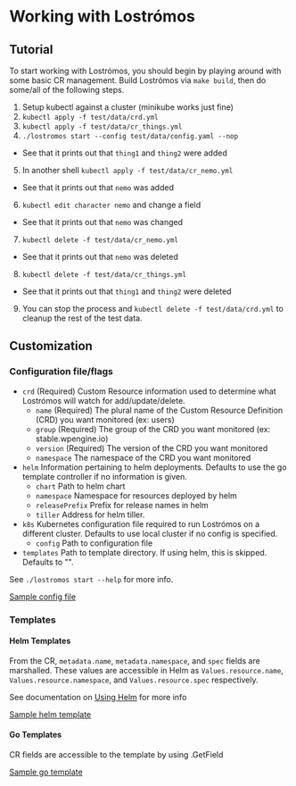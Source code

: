 # Working with Lostrómos

## Tutorial

To start working with Lostrómos, you should begin by playing around with some basic CR management. Build Lostrómos via
`make build`, then do some/all of the following steps.

1. Setup kubectl against a cluster (minikube works just fine)
2. `kubectl apply -f test/data/crd.yml`
3. `kubectl apply -f test/data/cr_things.yml`
4. `./lostromos start --config test/data/config.yaml --nop`
  - See that it prints out that `thing1` and `thing2` were added
5. In another shell `kubectl apply -f test/data/cr_nemo.yml`
  - See that it prints out that `nemo` was added
6. `kubectl edit character nemo` and change a field
  - See that it prints out that `nemo` was changed
7. `kubectl delete -f test/data/cr_nemo.yml`
  - See that it prints out that `nemo` was deleted
8. `kubectl delete -f test/data/cr_things.yml`
  - See that it prints out that `thing1` and `thing2` were deleted
9. You can stop the process and `kubectl delete -f test/data/crd.yml` to cleanup the rest of the test data.

## Customization

### Configuration file/flags

* `crd` (Required) Custom Resource information used to determine what Lostrómos will watch for add/update/delete.
  * `name` (Required) The plural name of the Custom Resource Definition (CRD) you want monitored (ex: users)
  * `group` (Required) The group of the CRD you want monitored (ex: stable.wpengine.io)
  * `version` (Required) The version of the CRD you want monitored
  * `namespace` The namespace of the CRD you want monitored
* `helm` Information pertaining to helm deployments. Defaults to use the go template controller if no information is
    given.
  * `chart` Path to helm chart
  * `namespace` Namespace for resources deployed by helm
  * `releasePrefix` Prefix for release names in helm
  * `tiller` Address for helm tiller.
* `k8s` Kubernetes configuration file required to run Lostrómos on a different cluster. Defaults to use local cluster if
    no config is specified.
  * `config` Path to configuration file
* `templates` Path to template directory. If using helm, this is skipped. Defaults to "".

See `./lostromos start --help` for more info.

[Sample config file](test/data/config.yaml)

### Templates

#### Helm Templates

From the CR, `metadata.name`, `metadata.namespace`, and `spec` fields are marshalled. These values are accessible in
Helm as `Values.resource.name`, `Values.resource.namespace`, and `Values.resource.spec` respectively.

See documentation on [Using Helm](./helm.md) for more info

[Sample helm template](test/data/helm/chart/templates/deployment.yaml)

#### Go Templates

CR fields are accessible to the template by using .GetField

[Sample go template](test/data/templates/deployment.yaml.tmpl)